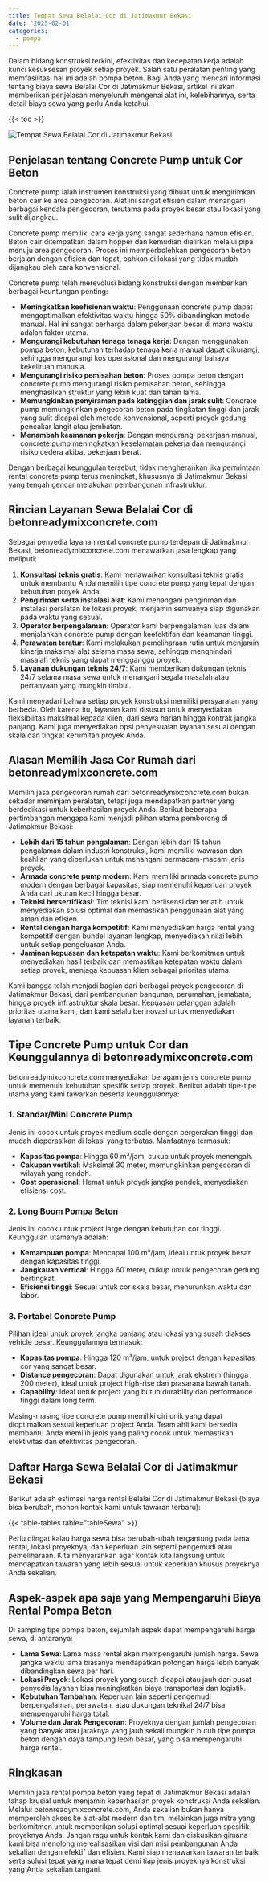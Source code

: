 ```yaml
---
title: Tempat Sewa Belalai Cor di Jatimakmur Bekasi
date: '2025-02-01'
categories:
  - pompa
---
```


Dalam bidang konstruksi terkini, efektivitas dan kecepatan kerja adalah kunci kesuksesan proyek setiap proyek. Salah satu peralatan penting yang memfasilitasi hal ini adalah pompa beton. Bagi Anda yang mencari informasi tentang biaya sewa Belalai Cor di Jatimakmur Bekasi, artikel ini akan memberikan penjelasan menyeluruh mengenai alat ini, kelebihannya, serta detail biaya sewa yang perlu Anda ketahui.

{{< toc >}}

![Tempat Sewa Belalai Cor di Jatimakmur Bekasi](https://betoncor8.github.io/pump/concrete-pump%20(18).png)

## Penjelasan tentang Concrete Pump untuk Cor Beton

Concrete pump ialah instrumen konstruksi yang dibuat untuk mengirimkan beton cair ke area pengecoran. Alat ini sangat efisien dalam menangani berbagai kendala pengecoran, terutama pada proyek besar atau lokasi yang sulit dijangkau.

Concrete pump memiliki cara kerja yang sangat sederhana namun efisien. Beton cair ditempatkan dalam hopper dan kemudian dialirkan melalui pipa menuju area pengecoran. Proses ini memperbolehkan pengecoran beton berjalan dengan efisien dan tepat, bahkan di lokasi yang tidak mudah dijangkau oleh cara konvensional.

Concrete pump telah merevolusi bidang konstruksi dengan memberikan berbagai keuntungan penting:

- **Meningkatkan keefisienan waktu**: Penggunaan concrete pump dapat mengoptimalkan efektivitas waktu hingga 50% dibandingkan metode manual. Hal ini sangat berharga dalam pekerjaan besar di mana waktu adalah faktor utama.
- **Mengurangi kebutuhan tenaga tenaga kerja**: Dengan menggunakan pompa beton, kebutuhan terhadap tenaga kerja manual dapat dikurangi, sehingga mengurangi kos operasional dan mengurangi bahaya kekeliruan manusia.
- **Mengurangi risiko pemisahan beton**: Proses pompa beton dengan concrete pump mengurangi risiko pemisahan beton, sehingga menghasilkan struktur yang lebih kuat dan tahan lama.
- **Memungkinkan penyiraman pada ketinggian dan jarak sulit**: Concrete pump memungkinkan pengecoran beton pada tingkatan tinggi dan jarak yang sulit dicapai oleh metode konvensional, seperti proyek gedung pencakar langit atau jembatan.
- **Menambah keamanan pekerja**: Dengan mengurangi pekerjaan manual, concrete pump meningkatkan keselamatan pekerja dan mengurangi risiko cedera akibat pekerjaan berat.

Dengan berbagai keunggulan tersebut, tidak mengherankan jika permintaan rental concrete pump terus meningkat, khususnya di Jatimakmur Bekasi yang tengah gencar melakukan pembangunan infrastruktur.

## Rincian Layanan Sewa Belalai Cor di betonreadymixconcrete.com

Sebagai penyedia layanan rental concrete pump terdepan di Jatimakmur Bekasi, betonreadymixconcrete.com menawarkan jasa lengkap yang meliputi:

1. **Konsultasi teknis gratis**: Kami menawarkan konsultasi teknis gratis untuk membantu Anda memilih tipe concrete pump yang tepat dengan kebutuhan proyek Anda.
2. **Pengiriman serta instalasi alat**: Kami menangani pengiriman dan instalasi peralatan ke lokasi proyek, menjamin semuanya siap digunakan pada waktu yang sesuai.
3. **Operator berpengalaman**: Operator kami berpengalaman luas dalam menjalankan concrete pump dengan keefektifan dan keamanan tinggi.
4. **Perawatan teratur**: Kami melakukan pemeliharaan rutin untuk menjamin kinerja maksimal alat selama masa sewa, sehingga menghindari masalah teknis yang dapat mengganggu proyek.
5. **Layanan dukungan teknis 24/7**: Kami memberikan dukungan teknis 24/7 selama masa sewa untuk menangani segala masalah atau pertanyaan yang mungkin timbul.

Kami menyadari bahwa setiap proyek konstruksi memiliki persyaratan yang berbeda. Oleh karena itu, layanan kami disusun untuk menyediakan fleksibilitas maksimal kepada klien, dari sewa harian hingga kontrak jangka panjang. Kami juga menyediakan opsi penyesuaian layanan sesuai dengan skala dan tingkat kerumitan proyek Anda.

## Alasan Memilih Jasa Cor Rumah dari betonreadymixconcrete.com

Memilih jasa pengecoran rumah dari betonreadymixconcrete.com bukan sekadar meminjam peralatan, tetapi juga mendapatkan partner yang berdedikasi untuk keberhasilan proyek Anda. Berikut beberapa pertimbangan mengapa kami menjadi pilihan utama pemborong di Jatimakmur Bekasi:

- **Lebih dari 15 tahun pengalaman**: Dengan lebih dari 15 tahun pengalaman dalam industri konstruksi, kami memiliki wawasan dan keahlian yang diperlukan untuk menangani bermacam-macam jenis proyek.
- **Armada concrete pump modern**: Kami memiliki armada concrete pump modern dengan berbagai kapasitas, siap memenuhi keperluan proyek Anda dari ukuran kecil hingga besar.
- **Teknisi bersertifikasi**: Tim teknisi kami berlisensi dan terlatih untuk menyediakan solusi optimal dan memastikan penggunaan alat yang aman dan efisien.
- **Rental dengan harga kompetitif**: Kami menyediakan harga rental yang kompetitif dengan bundel layanan lengkap, menyediakan nilai lebih untuk setiap pengeluaran Anda.
- **Jaminan kepuasan dan ketepatan waktu**: Kami berkomitmen untuk menyediakan hasil terbaik dan memastikan ketepatan waktu dalam setiap proyek, menjaga kepuasan klien sebagai prioritas utama.

Kami bangga telah menjadi bagian dari berbagai proyek pengecoran di Jatimakmur Bekasi, dari pembangunan bangunan, perumahan, jemabatn, hingga proyek infrastruktur skala besar. Kepuasan pelanggan adalah prioritas utama kami, dan kami selalu berinovasi untuk menyediakan layanan terbaik.

## Tipe Concrete Pump untuk Cor dan Keunggulannya di betonreadymixconcrete.com

betonreadymixconcrete.com menyediakan beragam jenis concrete pump untuk memenuhi kebutuhan spesifik setiap proyek. Berikut adalah tipe-tipe utama yang kami tawarkan beserta keunggulannya:

### 1\. Standar/Mini Concrete Pump

Jenis ini cocok untuk proyek medium scale dengan pergerakan tinggi dan mudah dioperasikan di lokasi yang terbatas. Manfaatnya termasuk:

- **Kapasitas pompa**: Hingga 60 m³/jam, cukup untuk proyek menengah.
- **Cakupan vertikal**: Maksimal 30 meter, memungkinkan pengecoran di wilayah yang rendah.
- **Cost operasional**: Hemat untuk proyek jangka pendek, menyediakan efisiensi cost.

### 2\. Long Boom Pompa Beton

Jenis ini cocok untuk project large dengan kebutuhan cor tinggi. Keunggulan utamanya adalah:

- **Kemampuan pompa**: Mencapai 100 m³/jam, ideal untuk proyek besar dengan kapasitas tinggi.
- **Jangkauan vertical**: Hingga 60 meter, cukup untuk pengecoran gedung bertingkat.
- **Efisiensi tinggi**: Sesuai untuk cor skala besar, menurunkan waktu dan labor.

### 3\. Portabel Concrete Pump

Pilihan ideal untuk proyek jangka panjang atau lokasi yang susah diakses vehicle besar. Keunggulannya termasuk:

- **Kapasitas pompa**: Hingga 120 m³/jam, untuk project dengan kapasitas cor yang sangat besar.
- **Distance pengecoran**: Dapat digunakan untuk jarak ekstrem (hingga 200 meter), ideal untuk project high-rise dan prasarana bawah tanah.
- **Capability**: Ideal untuk project yang butuh durability dan performance tinggi dalam long term.

Masing-masing tipe concrete pump memiliki ciri unik yang dapat dioptimalkan sesuai keperluan project Anda. Team ahli kami bersedia membantu Anda memilih jenis yang paling cocok untuk memastikan efektivitas dan efektivitas pengecoran.

## Daftar Harga Sewa Belalai Cor di Jatimakmur Bekasi

Berikut adalah estimasi harga rental Belalai Cor di Jatimakmur Bekasi (biaya bisa berubah, mohon kontak kami untuk tawaran terbaru):

{{< table-tables table="tableSewa" >}}

Perlu diingat kalau harga sewa bisa berubah-ubah tergantung pada lama rental, lokasi proyeknya, dan keperluan lain seperti pengemudi atau pemeliharaan. Kita menyarankan agar kontak kita langsung untuk mendapatkan tawaran yang lebih sesuai untuk keperluan khusus proyeknya Anda sekalian.

## Aspek-aspek apa saja yang Mempengaruhi Biaya Rental Pompa Beton

Di samping tipe pompa beton, sejumlah aspek dapat mempengaruhi harga sewa, di antaranya:

- **Lama Sewa**: Lama masa rental akan mempengaruhi jumlah harga. Sewa jangka waktu lama biasanya mendapatkan potongan harga lebih banyak dibandingkan sewa per hari.
- **Lokasi Proyek**: Lokasi proyek yang susah dicapai atau jauh dari pusat penyedia layanan bisa meningkatkan biaya transportasi dan logistik.
- **Kebutuhan Tambahan**: Keperluan lain seperti pengemudi berpengalaman, perawatan, atau dukungan teknikal 24/7 bisa mempengaruhi harga total.
- **Volume dan Jarak Pengecoran**: Proyeknya dengan jumlah pengecoran yang banyak atau jaraknya yang jauh sekali mungkin butuh tipe pompa beton dengan daya tampung lebih besar, yang bisa mempengaruhi harga rental.

## Ringkasan

Memilih jasa rental pompa beton yang tepat di Jatimakmur Bekasi adalah tahap krusial untuk menjamin keberhasilan proyek konstruksi Anda sekalian. Melalui betonreadymixconcrete.com, Anda sekalian bukan hanya memperoleh akses ke alat-alat modern dan tim, melainkan juga mitra yang berkomitmen untuk memberikan solusi optimal sesuai keperluan spesifik proyeknya Anda. Jangan ragu untuk kontak kami dan diskusikan gimana kami bisa menolong merealisasikan visi dan misi pembangunan Anda sekalian dengan efektif dan efisien. Kami siap menawarkan tawaran terbaik serta solusi tepat yang mana tepat demi tiap jenis proyeknya konstruksi yang Anda sekalian tangani.
